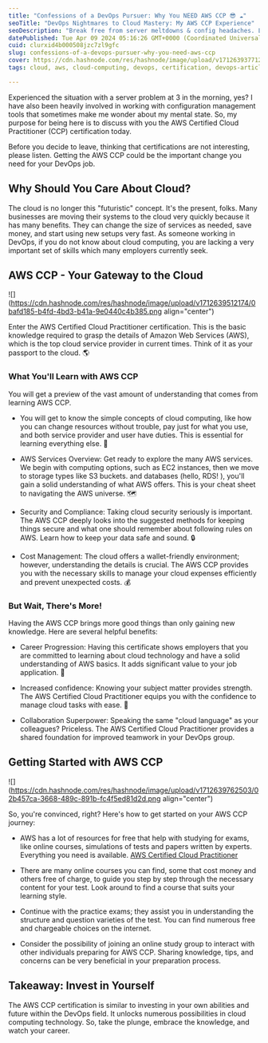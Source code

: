```yaml
---
title: "Confessions of a DevOps Pursuer: Why You NEED AWS CCP 😎 ☁️"
seoTitle: "DevOps Nightmares to Cloud Mastery: My AWS CCP Experience"
seoDescription: "Break free from server meltdowns & config headaches. Learn how the AWS CCP can supercharge your DevOps skills & streamline your workflow."
datePublished: Tue Apr 09 2024 05:16:26 GMT+0000 (Coordinated Universal Time)
cuid: clurxid4b000508jzc7zl9gfc
slug: confessions-of-a-devops-pursuer-why-you-need-aws-ccp
cover: https://cdn.hashnode.com/res/hashnode/image/upload/v1712639377124/19b15393-4a27-4e1d-8719-02d807c6db9e.png
tags: cloud, aws, cloud-computing, devops, certification, devops-articles, devops-journey, devopscommunity

---
```


Experienced the situation with a server problem at 3 in the morning, yes? I have also been heavily involved in working with configuration management tools that sometimes make me wonder about my mental state. So, my purpose for being here is to discuss with you the AWS Certified Cloud Practitioner (CCP) certification today.

Before you decide to leave, thinking that certifications are not interesting, please listen. Getting the AWS CCP could be the important change you need for your DevOps job.

## Why Should You Care About Cloud?

The cloud is no longer this "futuristic" concept. It's the present, folks. Many businesses are moving their systems to the cloud very quickly because it has many benefits. They can change the size of services as needed, save money, and start using new setups very fast. As someone working in DevOps, if you do not know about cloud computing, you are lacking a very important set of skills which many employers currently seek.

## AWS CCP - Your Gateway to the Cloud

![](https://cdn.hashnode.com/res/hashnode/image/upload/v1712639512174/0bafd185-b4fd-4bd3-b41a-9e0440c4b385.png align="center")

Enter the AWS Certified Cloud Practitioner certification. This is the basic knowledge required to grasp the details of Amazon Web Services (AWS), which is the top cloud service provider in current times. Think of it as your passport to the cloud. 🌎

### What You'll Learn with AWS CCP

You will get a preview of the vast amount of understanding that comes from learning AWS CCP.

* You will get to know the simple concepts of cloud computing, like how you can change resources without trouble, pay just for what you use, and both service provider and user have duties. This is essential for learning everything else. 🧠
    
* AWS Services Overview: Get ready to explore the many AWS services. We begin with computing options, such as EC2 instances, then we move to storage types like S3 buckets. and databases (hello, RDS! ), you'll gain a solid understanding of what AWS offers. This is your cheat sheet to navigating the AWS universe. 🗺️
    
* Security and Compliance: Taking cloud security seriously is important. The AWS CCP deeply looks into the suggested methods for keeping things secure and what one should remember about following rules on AWS. Learn how to keep your data safe and sound. 🔒
    
* Cost Management: The cloud offers a wallet-friendly environment; however, understanding the details is crucial. The AWS CCP provides you with the necessary skills to manage your cloud expenses efficiently and prevent unexpected costs. 💰
    

### But Wait, There's More!

Having the AWS CCP brings more good things than only gaining new knowledge. Here are several helpful benefits:

* Career Progression: Having this certificate shows employers that you are committed to learning about cloud technology and have a solid understanding of AWS basics. It adds significant value to your job application. 💼
    
* Increased confidence: Knowing your subject matter provides strength. The AWS Certified Cloud Practitioner equips you with the confidence to manage cloud tasks with ease. 💪
    
* Collaboration Superpower: Speaking the same "cloud language" as your colleagues? Priceless. The AWS Certified Cloud Practitioner provides a shared foundation for improved teamwork in your DevOps group.
    

## Getting Started with AWS CCP

![](https://cdn.hashnode.com/res/hashnode/image/upload/v1712639762503/02b457ca-3668-489c-891b-fc4f5ed81d2d.png align="center")

So, you're convinced, right? Here's how to get started on your AWS CCP journey:

* AWS has a lot of resources for free that help with studying for exams, like online courses, simulations of tests and papers written by experts. Everything you need is available. [AWS Certified Cloud Practitioner](https://aws.amazon.com/certification/certified-cloud-practitioner/)
    
* There are many online courses you can find, some that cost money and others free of charge, to guide you step by step through the necessary content for your test. Look around to find a course that suits your learning style.
    
* Continue with the practice exams; they assist you in understanding the structure and question varieties of the test. You can find numerous free and chargeable choices on the internet.
    
* Consider the possibility of joining an online study group to interact with other individuals preparing for AWS CCP. Sharing knowledge, tips, and concerns can be very beneficial in your preparation process.
    

## Takeaway: Invest in Yourself

The AWS CCP certification is similar to investing in your own abilities and future within the DevOps field. It unlocks numerous possibilities in cloud computing technology. So, take the plunge, embrace the knowledge, and watch your career.
